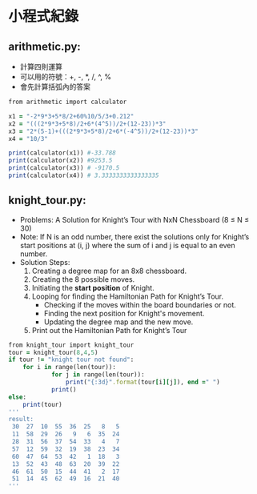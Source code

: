 # 小程式紀錄
## arithmetic.py:
 - 計算四則運算
 - 可以用的符號：+, -, *, /, ^, %
 - 會先計算括弧內的答案
```ruby
from arithmetic import calculator

x1 = "-2*9*3+5*8/2+60%10/5/3+0.212"
x2 = "(((2*9*3+5*8)/2+6*(4^5))/2+(12-23))*3"
x3 = "2*(5-1)+(((2*9*3+5*8)/2+6*(-4^5))/2+(12-23))*3"
x4 = "10/3"

print(calculator(x1)) #-33.788
print(calculator(x2)) #9253.5
print(calculator(x3)) # -9170.5
print(calculator(x4)) # 3.3333333333333335
```
## knight_tour.py:
- Problems: A Solution for Knight’s Tour with NxN Chessboard (8 ≤ N ≤ 30)
- Note: If N is an odd number, there exist the solutions only for Knight’s start positions at (i, j) where the sum of i and j is equal to
    an even number.
- Solution Steps:
  1. Creating a degree map for an 8x8 chessboard.
  2. Creating the 8 possible moves.
  3. Initiating the **start position** of Knight.
  4. Looping for finding the Hamiltonian Path for Knight’s Tour.
      - Checking if the moves within the board boundaries or not.
      - Finding the next position for Knight's movement.
      - Updating the degree map and the new move.
  5. Print out the Hamiltonian Path for Knight’s Tour
```ruby  
from knight_tour import knight_tour
tour = knight_tour(8,4,5)
if tour != "knight tour not found":
    for i in range(len(tour)):
            for j in range(len(tour)):
                print("{:3d}".format(tour[i][j]), end =" ")
            print()
else:
    print(tour)
'''
result:
 30  27  10  55  36  25   8   5 
 11  58  29  26   9   6  35  24 
 28  31  56  37  54  33   4   7 
 57  12  59  32  19  38  23  34 
 60  47  64  53  42   1  18   3 
 13  52  43  48  63  20  39  22 
 46  61  50  15  44  41   2  17 
 51  14  45  62  49  16  21  40
'''
```
